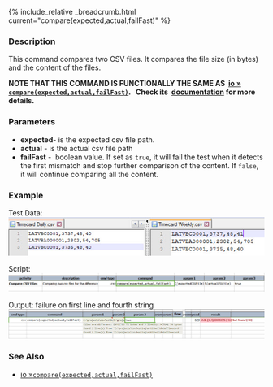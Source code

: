 {% include_relative _breadcrumb.html current="compare(expected,actual,failFast)" %}


### Description
This command compares two CSV files. It compares the file size (in bytes) and the content of the files. 

**NOTE THAT THIS COMMAND IS FUNCTIONALLY THE SAME AS 
[io &raquo; `compare(expected,actual,failFast)`](../io/compare(expected,actual,failFast).html).   Check its 
[documentation](../io/compare(expected,actual,failFast).html) for more details.**


### Parameters
- **expected**\- is the expected csv file path.
- **actual** \- is the actual csv file path
- **failFast** \-  boolean value. If set as `true`, it will fail the test when it detects the first mismatch and stop 
  further comparison of the content. If `false`, it will continue comparing all the content.


### Example
Test Data:<br/>
![data](image/compare_01.png)

Script:<br/>
![script](image/compare_02.png)

Output: failure on first line and fourth string
![output](image/compare_03.png)


### See Also
- [io &raquo;`compare(expected,actual,failFast)`](../io/compare(expected,actual,failFast).html)
